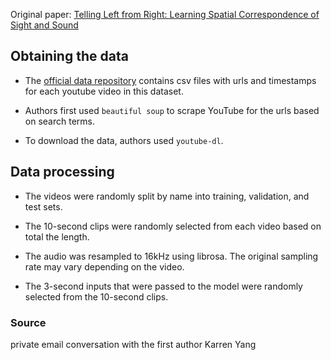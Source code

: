 
Original paper: [Telling Left from Right: Learning Spatial Correspondence of Sight and Sound](https://arxiv.org/abs/2006.06175)

## Obtaining the data

- The [official data repository](https://zenodo.org/record/3889168#.YH86O-2YUbA) contains csv files with urls and timestamps for each youtube video in this dataset.

- Authors first used `beautiful soup` to scrape YouTube for the urls based on search terms.

- To download the data, authors used `youtube-dl`.

## Data processing

- The videos were randomly split by name into training, validation, and test sets.

- The 10-second clips were randomly selected from each video based on total the length.
 
- The audio was resampled to 16kHz using librosa. The original sampling rate may vary depending on the video.

- The 3-second inputs that were passed to the model were randomly selected from the 10-second clips.

### Source

private email conversation with the first author Karren Yang
